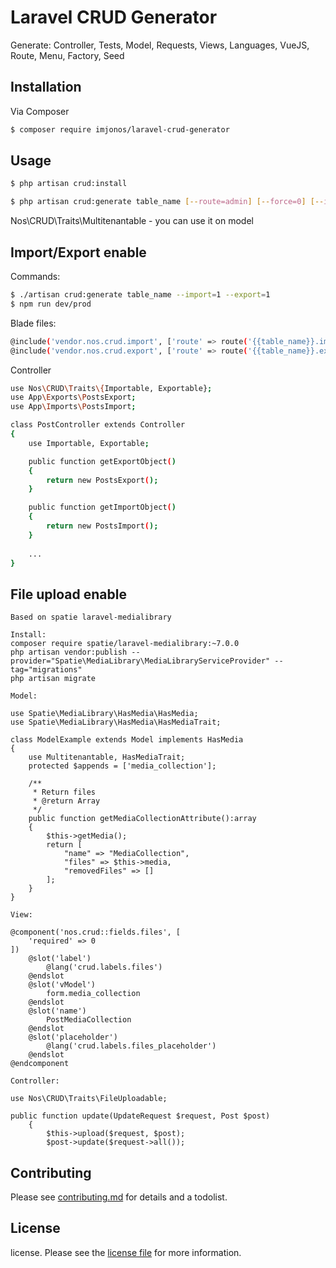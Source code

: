 # Laravel CRUD Generator

Generate:
Controller,
Tests,
Model,
Requests,
Views,
Languages,
VueJS,
Route,
Menu,
Factory,
Seed

## Installation

Via Composer

``` bash
$ composer require imjonos/laravel-crud-generator

```

## Usage

``` bash
$ php artisan crud:install
```

``` bash
$ php artisan crud:generate table_name [--route=admin] [--force=0] [--import=0] [--export=0]
```

Nos\CRUD\Traits\Multitenantable - you can use it on model

## Import/Export enable

Commands:

``` bash
$ ./artisan crud:generate table_name --import=1 --export=1
$ npm run dev/prod
```

Blade files:

``` bash
@include('vendor.nos.crud.import', ['route' => route('{{table_name}}.import')])
@include('vendor.nos.crud.export', ['route' => route('{{table_name}}.export')])
```

Controller

``` bash
use Nos\CRUD\Traits\{Importable, Exportable};
use App\Exports\PostsExport;
use App\Imports\PostsImport;

class PostController extends Controller
{
    use Importable, Exportable;

    public function getExportObject()
    {
        return new PostsExport();
    }

    public function getImportObject()
    {
        return new PostsImport();
    }
    
    ...
}  
```

## File upload enable

```
Based on spatie laravel-medialibrary

Install: 
composer require spatie/laravel-medialibrary:~7.0.0
php artisan vendor:publish --provider="Spatie\MediaLibrary\MediaLibraryServiceProvider" --tag="migrations"
php artisan migrate

Model:

use Spatie\MediaLibrary\HasMedia\HasMedia;
use Spatie\MediaLibrary\HasMedia\HasMediaTrait;

class ModelExample extends Model implements HasMedia
{
    use Multitenantable, HasMediaTrait;
    protected $appends = ['media_collection'];

    /**
     * Return files
     * @return Array
     */
    public function getMediaCollectionAttribute():array
    {
        $this->getMedia();
        return [
            "name" => "MediaCollection",
            "files" => $this->media,
            "removedFiles" => []
        ];
    }
}    
```

```
View:

@component('nos.crud::fields.files', [
    'required' => 0
])
    @slot('label')
        @lang('crud.labels.files')
    @endslot
    @slot('vModel')
        form.media_collection
    @endslot
    @slot('name')
        PostMediaCollection
    @endslot
    @slot('placeholder')
        @lang('crud.labels.files_placeholder')
    @endslot
@endcomponent 
```

```
Controller:

use Nos\CRUD\Traits\FileUploadable;

public function update(UpdateRequest $request, Post $post)
    {
        $this->upload($request, $post);
        $post->update($request->all());
```

## Contributing

Please see [contributing.md](contributing.md) for details and a todolist.

## License

license. Please see the [license file](license.md) for more information.
